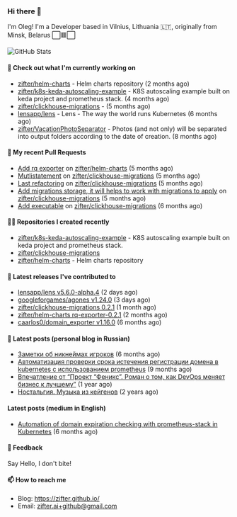 ### Hi there 👋

I'm Oleg! I'm a Developer based in Vilnius, Lithuania 🇱🇹, originally from Minsk, Belarus ⬜🟥⬜

![GitHub Stats](https://github-readme-stats.vercel.app/api?username=zifter&count_private=true&theme=tokyonight&show_icons=true)

#### 👷 Check out what I'm currently working on

- [zifter/helm-charts](https://github.com/zifter/helm-charts) - Helm charts repository (2 months ago)
- [zifter/k8s-keda-autoscaling-example](https://github.com/zifter/k8s-keda-autoscaling-example) - K8S autoscaling example built on keda project and prometheus stack. (4 months ago)
- [zifter/clickhouse-migrations](https://github.com/zifter/clickhouse-migrations) -  (5 months ago)
- [lensapp/lens](https://github.com/lensapp/lens) - Lens - The way the world runs Kubernetes (6 months ago)
- [zifter/VacationPhotoSeparator](https://github.com/zifter/VacationPhotoSeparator) - Photos (and not only) will be separated into output folders according to the date of creation. (8 months ago)

#### 🔨 My recent Pull Requests

- [Add rq exporter](https://github.com/zifter/helm-charts/pull/25) on [zifter/helm-charts](https://github.com/zifter/helm-charts) (5 months ago)
- [Mutlistatement](https://github.com/zifter/clickhouse-migrations/pull/8) on [zifter/clickhouse-migrations](https://github.com/zifter/clickhouse-migrations) (5 months ago)
- [Last refactoring](https://github.com/zifter/clickhouse-migrations/pull/7) on [zifter/clickhouse-migrations](https://github.com/zifter/clickhouse-migrations) (5 months ago)
- [Add migrations storage, it will helps to work with migrations to apply](https://github.com/zifter/clickhouse-migrations/pull/6) on [zifter/clickhouse-migrations](https://github.com/zifter/clickhouse-migrations) (5 months ago)
- [Add executable](https://github.com/zifter/clickhouse-migrations/pull/5) on [zifter/clickhouse-migrations](https://github.com/zifter/clickhouse-migrations) (6 months ago)

#### 👨‍💻 Repositories I created recently
- [zifter/k8s-keda-autoscaling-example](https://github.com/zifter/k8s-keda-autoscaling-example) - K8S autoscaling example built on keda project and prometheus stack.
- [zifter/clickhouse-migrations](https://github.com/zifter/clickhouse-migrations)
- [zifter/helm-charts](https://github.com/zifter/helm-charts) - Helm charts repository

#### 🚀 Latest releases I've contributed to
- [lensapp/lens v5.6.0-alpha.4](https://github.com/lensapp/lens/releases/tag/v5.6.0-alpha.4) (2 days ago)
- [googleforgames/agones v1.24.0](https://github.com/googleforgames/agones/releases/tag/v1.24.0) (3 days ago)
- [zifter/clickhouse-migrations 0.2.1](https://github.com/zifter/clickhouse-migrations/releases/tag/0.2.1) (1 month ago)
- [zifter/helm-charts rq-exporter-0.2.1](https://github.com/zifter/helm-charts/releases/tag/rq-exporter-0.2.1) (2 months ago)
- [caarlos0/domain_exporter v1.16.0](https://github.com/caarlos0/domain_exporter/releases/tag/v1.16.0) (6 months ago)

#### 📄 Latest posts (personal blog in Russian)
- [Заметки об никнеймах игроков](https://zifter.github.io/offtopic/gamedev/2021/12/10/nicknames-in-games.html) (6 months ago)
- [Автоматизация проверки срока истечения регистрации домена в kubernetes с использованием prometheus](https://zifter.github.io/devops/2021/09/12/domain-expiration-prometheus-exporter.html) (9 months ago)
- [Впечатление от “Проект “Феникс”. Роман о том, как DevOps меняет бизнес к лучшему”](https://zifter.github.io/offtopic/2021/01/09/fenix-book-review.html) (1 year ago)
- [Ностальгия. Музыка из кейгенов](https://zifter.github.io/offtopic/2020/10/28/patch-music-nostalgia.html) (2 years ago)

#### Latest posts (medium in English)
- [Automation of domain expiration checking with prometheus-stack in Kubernetes](https://medium.com/@olegstrokachuk/automation-of-domain-expiration-checking-with-prometheus-stack-in-kubernetes-ea4e4571f5b4?source=rss-766601af1f16------2) (6 months ago)

#### 💬 Feedback

Say Hello, I don't bite!

#### 📫 How to reach me

- Blog: https://zifter.github.io/
- Email: zifter.ai+github@gmail.com
